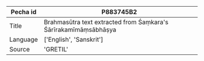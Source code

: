 |Pecha id | P883745B2
| --- | --- 
|Title | Brahmasūtra text extracted from Śaṃkara's Śārīrakamīmāṃsābhāṣya 
|Language | ['English', 'Sanskrit']
|Source | 'GRETIL'